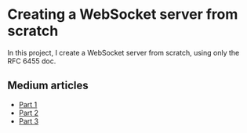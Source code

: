 # Creating a WebSocket server from scratch
In this project, I create a WebSocket server from scratch, using only the RFC 6455 doc.

## Medium articles
- [Part 1](https://medium.com/@ahanshankar/creating-a-websocket-server-using-only-the-rfc-doc-part-1-handshakes-6cbbe16552e5)
- [Part 2](https://medium.com/@ahanshankar/creating-a-websocket-server-using-only-the-rfc-doc-part-2-receiving-messages-84d0781ba6cd)
- [Part 3](https://medium.com/@ahanshankar/creating-a-websocket-server-using-only-the-rfc-doc-part-3-sending-messages-aecd86f126e3)
